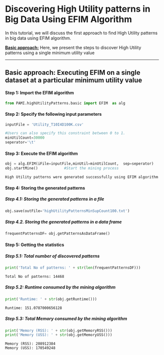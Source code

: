 # Discovering High Utility patterns in Big Data Using EFIM Algorithm

In this tutorial, we will discuss the first approach to find High Utility patterns in big data using EFIM algorithm.

[__Basic approach:__](#basicApproach) Here, we present the steps to discover High Utility patterns using a single minimum utility value

***

## <a id='basicApproach'>Basic approach: Executing EFIM on a single dataset at a particular minimum utility value</a>

#### Step 1: Import the EFIM algorithm


```python
from PAMI.highUtilityPatterns.basic import EFIM  as alg
```

#### Step 2: Specify the following input parameters


```python
inputFile = 'Utility_T10I4D100K.csv'

#Users can also specify this constraint between 0 to 1.
minUtilCount=30000
seperator='\t'       
```

#### Step 3: Execute the EFIM algorithm


```python
obj = alg.EFIM(iFile=inputFile,minUtil=minUtilCount,  sep=seperator)    #initialize
obj.startMine()            #Start the mining process
```

    High Utility patterns were generated successfully using EFIM algorithm


#### Step 4: Storing the generated patterns

##### Step 4.1: Storing the generated patterns in a file


```python
obj.save(outFile='highUtilityPatternsMinSupCount100.txt')
```

##### Step 4.2. Storing the generated patterns in a data frame


```python
frequentPatternsDF= obj.getPatternsAsDataFrame()
```

#### Step 5: Getting the statistics

##### Step 5.1: Total number of discovered patterns 


```python
print('Total No of patterns: ' + str(len(frequentPatternsDF)))
```

    Total No of patterns: 14468


##### Step 5.2: Runtime consumed by the mining algorithm


```python
print('Runtime: ' + str(obj.getRuntime()))
```

    Runtime: 151.0787000656128


##### Step 5.3: Total Memory consumed by the mining algorithm


```python
print('Memory (RSS): ' + str(obj.getMemoryRSS()))
print('Memory (USS): ' + str(obj.getMemoryUSS()))
```

    Memory (RSS): 208912384
    Memory (USS): 170549248

